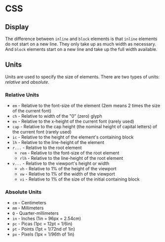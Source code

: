 # CSS

## Display

The difference between `inline` and `block` elements is that `inline` elements do not start on a new line. They only take up as much width as necessary. And `block` elements start on a new line and take up the full width available.

## Units

Units are used to specify the size of elements. There are two types of units: *relative* and *absolute*.

### Relative Units

- `em` - Relative to the font-size of the element (2em means 2 times the size of the current font)
- `ch` - Relative to width of the "0" (zero) glyph
- `ex` - Relative to the x-height of the current font (rarely used)
- `cap` - Relative to the cap height (the nominal height of capital letters) of the current font (rarely used)
- `ic` - Relative to the height of the element's containing block
- `lh` - Relative to the line-height of the element
- `r...` - Relative to the root element
    - `rem` - Relative to the font-size of the root element
    - `rlh` - Relative to the line-height of the root element
- `v...` - Relative to the viewport's height or width
    - `vh` - Relative to 1% of the height of the viewport
    - `vw` - Relative to 1% of the width of the viewport
    - `vi` - Relative to 1% of the size of the initial containing block

### Absolute Units

- `cm` - Centimeters
- `mm` - Millimeters
- `Q` - Quarter-millimeters
- `in` - Inches (1in = 96px = 2.54cm)
- `pc` - Picas (1pc = 12pt = 1/6in)
- `pt` - Points (1pt = 1/72nd of 1in)
- `px` - Pixels (1px = 1/96th of 1in)
